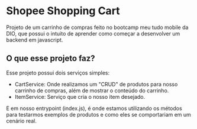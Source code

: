 # Shopee Shopping Cart

Projeto de um carrinho de compras feito no bootcamp meu tudo mobile da DIO, que possui o intuito de aprender como começar a desenvolver um backend em javascript.

## O que esse projeto faz?

Esse projeto possui dois serviços simples:

- CartService: Onde realizamos um "CRUD" de produtos para nosso carrinho de compras, além de mostrar o conteúdo do carrinho.
- ItemService: Serviço que cria o nosso item desejado.

E em nosso entrypoint (index.js), é onde estamos utilizando os métodos para testarmos exemplos de produtos e como eles se comportariam em um cenário real.

